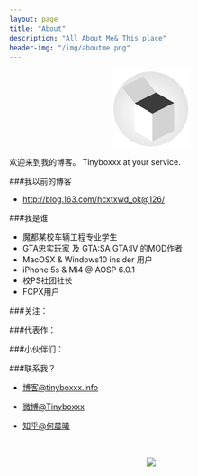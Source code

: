 ```yaml
---
layout: page
title: "About"
description: "All About Me& This place"
header-img: "/img/aboutme.png"
---
```



<center>
    <p><img src="/img/logo.png" align="center"></p>
</center>



欢迎来到我的博客。
Tinyboxxx at your service.



###我以前的博客

- http://blog.163.com/hcxtxwd_ok@126/


###我是谁

- 魔都某校车辆工程专业学生
- GTA忠实玩家 及 GTA:SA GTA:IV 的MOD作者
- MacOSX & Windows10 insider 用户
- iPhone 5s & Mi4 @ AOSP 6.0.1
- 校PS社团社长
- FCPX用户

###关注：




###代表作：



###小伙伴们：



###联系我？

- [博客@tinyboxxx.info](tinyboxxx.info)

- [微博@Tinyboxxx](http://weibo.com/1773272124)

- [知乎@何晨曦](https://www.zhihu.com/people/he-chen-xi-97)

  ​


<center>
    <p><img src="http://i173.photobucket.com/albums/w63/cnfeat/2015-08-29-2_zpsqj7po8eo.png" align="center"></p>
</center>